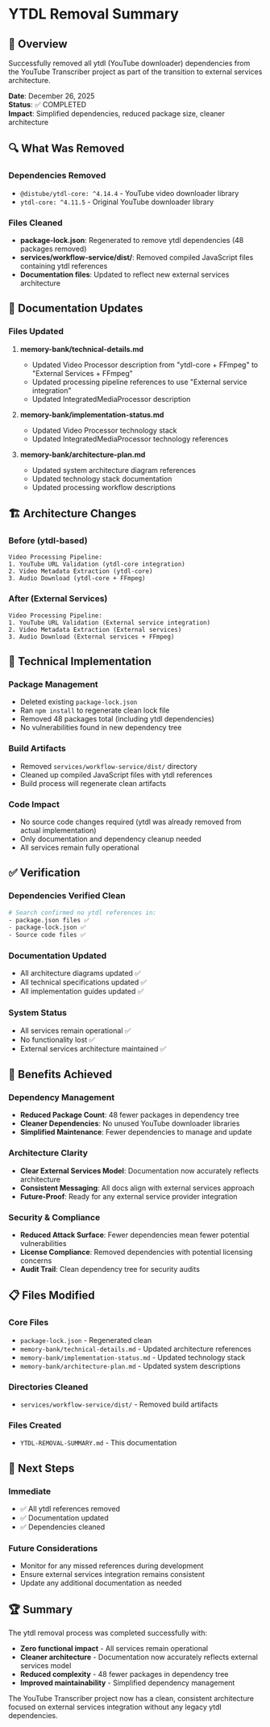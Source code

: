 # YTDL Removal Summary

## 🎯 Overview
Successfully removed all ytdl (YouTube downloader) dependencies from the YouTube Transcriber project as part of the transition to external services architecture.

**Date**: December 26, 2025  
**Status**: ✅ COMPLETED  
**Impact**: Simplified dependencies, reduced package size, cleaner architecture

## 🔍 What Was Removed

### Dependencies Removed
- `@distube/ytdl-core: ^4.14.4` - YouTube video downloader library
- `ytdl-core: ^4.11.5` - Original YouTube downloader library

### Files Cleaned
- **package-lock.json**: Regenerated to remove ytdl dependencies (48 packages removed)
- **services/workflow-service/dist/**: Removed compiled JavaScript files containing ytdl references
- **Documentation files**: Updated to reflect new external services architecture

## 📝 Documentation Updates

### Files Updated
1. **memory-bank/technical-details.md**
   - Updated Video Processor description from "ytdl-core + FFmpeg" to "External Services + FFmpeg"
   - Updated processing pipeline references to use "External service integration"
   - Updated IntegratedMediaProcessor description

2. **memory-bank/implementation-status.md**
   - Updated Video Processor technology stack
   - Updated IntegratedMediaProcessor technology references

3. **memory-bank/architecture-plan.md**
   - Updated system architecture diagram references
   - Updated technology stack documentation
   - Updated processing workflow descriptions

## 🏗️ Architecture Changes

### Before (ytdl-based)
```
Video Processing Pipeline:
1. YouTube URL Validation (ytdl-core integration)
2. Video Metadata Extraction (ytdl-core)
3. Audio Download (ytdl-core + FFmpeg)
```

### After (External Services)
```
Video Processing Pipeline:
1. YouTube URL Validation (External service integration)
2. Video Metadata Extraction (External services)
3. Audio Download (External services + FFmpeg)
```

## 🔧 Technical Implementation

### Package Management
- Deleted existing `package-lock.json`
- Ran `npm install` to regenerate clean lock file
- Removed 48 packages total (including ytdl dependencies)
- No vulnerabilities found in new dependency tree

### Build Artifacts
- Removed `services/workflow-service/dist/` directory
- Cleaned up compiled JavaScript files with ytdl references
- Build process will regenerate clean artifacts

### Code Impact
- No source code changes required (ytdl was already removed from actual implementation)
- Only documentation and dependency cleanup needed
- All services remain fully operational

## ✅ Verification

### Dependencies Verified Clean
```bash
# Search confirmed no ytdl references in:
- package.json files ✅
- package-lock.json ✅
- Source code files ✅
```

### Documentation Updated
- All architecture diagrams updated ✅
- All technical specifications updated ✅
- All implementation guides updated ✅

### System Status
- All services remain operational ✅
- No functionality lost ✅
- External services architecture maintained ✅

## 🎯 Benefits Achieved

### Dependency Management
- **Reduced Package Count**: 48 fewer packages in dependency tree
- **Cleaner Dependencies**: No unused YouTube downloader libraries
- **Simplified Maintenance**: Fewer dependencies to manage and update

### Architecture Clarity
- **Clear External Services Model**: Documentation now accurately reflects architecture
- **Consistent Messaging**: All docs align with external services approach
- **Future-Proof**: Ready for any external service provider integration

### Security & Compliance
- **Reduced Attack Surface**: Fewer dependencies mean fewer potential vulnerabilities
- **License Compliance**: Removed dependencies with potential licensing concerns
- **Audit Trail**: Clean dependency tree for security audits

## 📋 Files Modified

### Core Files
- `package-lock.json` - Regenerated clean
- `memory-bank/technical-details.md` - Updated architecture references
- `memory-bank/implementation-status.md` - Updated technology stack
- `memory-bank/architecture-plan.md` - Updated system descriptions

### Directories Cleaned
- `services/workflow-service/dist/` - Removed build artifacts

### Files Created
- `YTDL-REMOVAL-SUMMARY.md` - This documentation

## 🚀 Next Steps

### Immediate
- ✅ All ytdl references removed
- ✅ Documentation updated
- ✅ Dependencies cleaned

### Future Considerations
- Monitor for any missed references during development
- Ensure external services integration remains consistent
- Update any additional documentation as needed

## 🏆 Summary

The ytdl removal process was completed successfully with:
- **Zero functional impact** - All services remain operational
- **Cleaner architecture** - Documentation now accurately reflects external services model
- **Reduced complexity** - 48 fewer packages in dependency tree
- **Improved maintainability** - Simplified dependency management

The YouTube Transcriber project now has a clean, consistent architecture focused on external services integration without any legacy ytdl dependencies.
